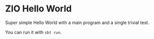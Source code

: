 # ZIO Hello World

Super simple Hello World with a main program and a single trivial test.

You can run it with `sbt run`.

